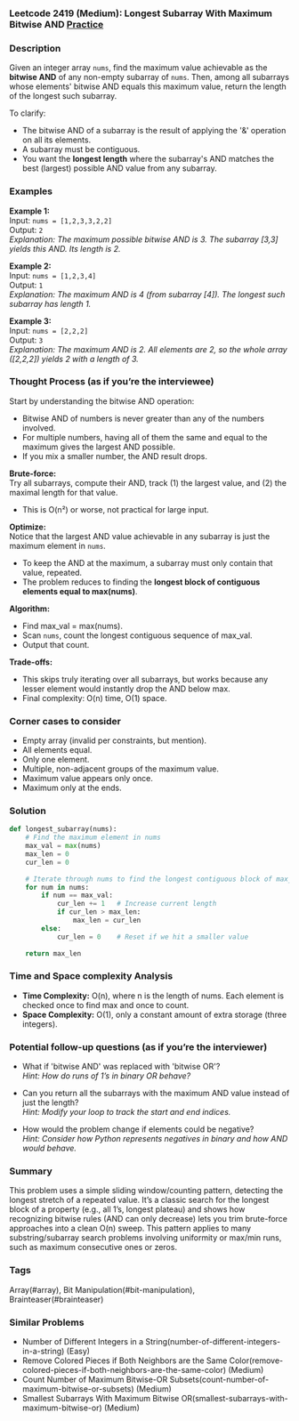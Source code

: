 ### Leetcode 2419 (Medium): Longest Subarray With Maximum Bitwise AND [Practice](https://leetcode.com/problems/longest-subarray-with-maximum-bitwise-and)

### Description  
Given an integer array `nums`, find the maximum value achievable as the **bitwise AND** of any non-empty subarray of `nums`. Then, among all subarrays whose elements' bitwise AND equals this maximum value, return the length of the longest such subarray.

To clarify:  
- The bitwise AND of a subarray is the result of applying the '&' operation on all its elements.
- A subarray must be contiguous.
- You want the **longest length** where the subarray's AND matches the best (largest) possible AND value from any subarray.

### Examples  

**Example 1:**  
Input: `nums = [1,2,3,3,2,2]`  
Output: `2`  
*Explanation: The maximum possible bitwise AND is 3. The subarray [3,3] yields this AND. Its length is 2.*

**Example 2:**  
Input: `nums = [1,2,3,4]`  
Output: `1`  
*Explanation: The maximum AND is 4 (from subarray [4]). The longest such subarray has length 1.*

**Example 3:**  
Input: `nums = [2,2,2]`  
Output: `3`  
*Explanation: The maximum AND is 2. All elements are 2, so the whole array ([2,2,2]) yields 2 with a length of 3.*


### Thought Process (as if you’re the interviewee)  
Start by understanding the bitwise AND operation:
- Bitwise AND of numbers is never greater than any of the numbers involved.
- For multiple numbers, having all of them the same and equal to the maximum gives the largest AND possible.
- If you mix a smaller number, the AND result drops.

**Brute-force:**  
Try all subarrays, compute their AND, track (1) the largest value, and (2) the maximal length for that value.  
- This is O(n²) or worse, not practical for large input.

**Optimize:**  
Notice that the largest AND value achievable in any subarray is just the maximum element in `nums`.
- To keep the AND at the maximum, a subarray must only contain that value, repeated.
- The problem reduces to finding the **longest block of contiguous elements equal to max(nums)**.

**Algorithm:**  
- Find max_val = max(nums).
- Scan `nums`, count the longest contiguous sequence of max_val.
- Output that count.

**Trade-offs:**  
- This skips truly iterating over all subarrays, but works because any lesser element would instantly drop the AND below max.
- Final complexity: O(n) time, O(1) space.

### Corner cases to consider  
- Empty array (invalid per constraints, but mention).
- All elements equal.
- Only one element.
- Multiple, non-adjacent groups of the maximum value.
- Maximum value appears only once.
- Maximum only at the ends.

### Solution

```python
def longest_subarray(nums):
    # Find the maximum element in nums
    max_val = max(nums)
    max_len = 0
    cur_len = 0
    
    # Iterate through nums to find the longest contiguous block of max_val
    for num in nums:
        if num == max_val:
            cur_len += 1   # Increase current length
            if cur_len > max_len:
                max_len = cur_len
        else:
            cur_len = 0    # Reset if we hit a smaller value
    
    return max_len
```

### Time and Space complexity Analysis  

- **Time Complexity:** O(n), where n is the length of nums. Each element is checked once to find max and once to count.
- **Space Complexity:** O(1), only a constant amount of extra storage (three integers).

### Potential follow-up questions (as if you’re the interviewer)  

- What if 'bitwise AND' was replaced with 'bitwise OR'?  
  *Hint: How do runs of 1’s in binary OR behave?*

- Can you return all the subarrays with the maximum AND value instead of just the length?  
  *Hint: Modify your loop to track the start and end indices.*

- How would the problem change if elements could be negative?  
  *Hint: Consider how Python represents negatives in binary and how AND would behave.*

### Summary
This problem uses a simple sliding window/counting pattern, detecting the longest stretch of a repeated value. It’s a classic search for the longest block of a property (e.g., all 1’s, longest plateau) and shows how recognizing bitwise rules (AND can only decrease) lets you trim brute-force approaches into a clean O(n) sweep. This pattern applies to many substring/subarray search problems involving uniformity or max/min runs, such as maximum consecutive ones or zeros.

### Tags
Array(#array), Bit Manipulation(#bit-manipulation), Brainteaser(#brainteaser)

### Similar Problems
- Number of Different Integers in a String(number-of-different-integers-in-a-string) (Easy)
- Remove Colored Pieces if Both Neighbors are the Same Color(remove-colored-pieces-if-both-neighbors-are-the-same-color) (Medium)
- Count Number of Maximum Bitwise-OR Subsets(count-number-of-maximum-bitwise-or-subsets) (Medium)
- Smallest Subarrays With Maximum Bitwise OR(smallest-subarrays-with-maximum-bitwise-or) (Medium)